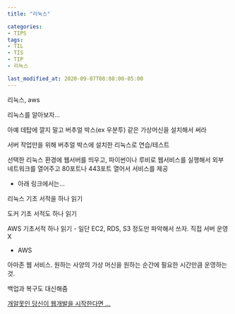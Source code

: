 ```yaml
---
title: "리눅스"

categories:
- TIPS
tags:
- TIL
- TIS
- TIP
- 리눅스

last_modified_at: 2020-09-07T08:08:00-05:00
---
```


리눅스, aws

리눅스를 알아보자...

아예 데탑에 깔지 말고 버추얼 박스(ex 우분투) 같은 가상머신을 설치해서 써라

서버 작업만을 위해 버추얼 박스에 설치한 리눅스로 연습/테스트

선택한 리눅스 환경에 웹서버를 띄우고, 파이썬이나 루비로 웹서비스를 실행해서 외부 네트워크를 열어주고 80포트나 443포트 열어서 서비스를 제공

* 아래 링크에서는...

리눅스 기초 서적을 하나 읽기

도커 기초 서적도 하나 읽기

AWS 기초서적 하나 읽기 - 일단 EC2, RDS, S3 정도만 파악해서 쓰자. 직접 서버 운영 X

* AWS

아마존 웹 서비스. 원하는 사양의 가상 머신을 원하는 순간에 필요한 시간만큼 운영하는 것.

백업과 복구도 대신해줌

[개알못인 당신이 웹개발을 시작한다면 …](https://medium.com/happyprogrammer-in-jeju/%EA%B0%9C%EC%95%8C%EB%AA%BB%EC%9D%B8-%EB%8B%B9%EC%8B%A0%EC%9D%B4-%EC%9B%B9%EA%B0%9C%EB%B0%9C%EC%9D%84-%EC%8B%9C%EC%9E%91%ED%95%9C%EB%8B%A4%EB%A9%B4-5-12b7d3e78264)
